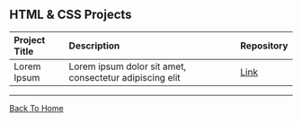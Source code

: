 ## HTML & CSS Projects

| Project Title | Description                                             | Repository |
| :------------ | :------------------------------------------------------ | :--------- |
| Lorem Ipsum   | Lorem ipsum dolor sit amet, consectetur adipiscing elit | [Link]()   |

---
[Back To Home](../README.md)